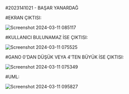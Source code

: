 #2023141021 - BAŞAR YANARDAĞ

#EKRAN ÇIKTISI:

![Screenshot 2024-03-11 085117](https://github.com/basaryanardag/ODEV/assets/162024917/b9ffa14c-1d6a-48ce-9f9c-6caf02660161)


#KULLANICI BULUNAMAZ İSE ÇIKTISI:

![Screenshot 2024-03-11 075525](https://github.com/basaryanardag/ODEV/assets/162024917/40605e77-0ff8-4bc0-a57a-fa6badb229e8)


#GANO 0'DAN DÜŞÜK  VEYA 4'TEN BÜYÜK İSE ÇIKTISI:

![Screenshot 2024-03-11 075349](https://github.com/basaryanardag/ODEV/assets/162024917/2c73f62a-98af-4ca2-a578-c42038ffe10c)



#UML:

![Screenshot 2024-03-11 095827](https://github.com/basaryanardag/ODEV/assets/162024917/d4724a6d-a9f9-4d8e-a24e-e9ae20e2496b)
